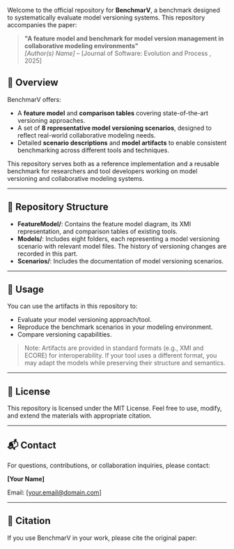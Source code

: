 
Welcome to the official repository for **BenchmarV**, a benchmark designed to systematically evaluate model versioning systems. This repository accompanies the paper:

> **"A feature model and benchmark for model version management in collaborative modeling environments"**  
> *[Author(s) Name]* – [Journal of Software: Evolution and Process , 2025]

## 📌 Overview

BenchmarV offers:
- A **feature model** and **comparison tables** covering state-of-the-art versioning approaches.
- A set of **8 representative model versioning scenarios**, designed to reflect real-world collaborative modeling needs.
- Detailed **scenario descriptions** and **model artifacts** to enable consistent benchmarking across different tools and techniques.

This repository serves both as a reference implementation and a reusable benchmark for researchers and tool developers working on model versioning and collaborative modeling systems.

---

## 🧩 Repository Structure

- **FeatureModel/**: Contains the feature model diagram, its XMI representation, and comparison tables of existing tools.
- **Models/**: Includes eight folders, each representing a model versioning scenario with relevant model files. The history of versioning changes are recorded in this part.
- **Scenarios/**: Includes the documentation of model versioning scenarios.

---

## 📘 Usage

You can use the artifacts in this repository to:
- Evaluate your model versioning approach/tool.
- Reproduce the benchmark scenarios in your modeling environment.
- Compare versioning capabilities.

> Note: Artifacts are provided in standard formats (e.g., XMI and ECORE) for interoperability. If your tool uses a different format, you may adapt the models while preserving their structure and semantics.

---

## 📄 License

This repository is licensed under the MIT License. Feel free to use, modify, and extend the materials with appropriate citation.

---

## 📬 Contact

For questions, contributions, or collaboration inquiries, please contact:

**[Your Name]**  

Email: [your.email@domain.com]

---

## 🔗 Citation

If you use BenchmarV in your work, please cite the original paper:


